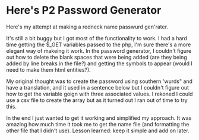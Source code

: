 # Here's P2 Password Generator

Here's my attempt at making a redneck name passwurd gen'rater. 

It's still a bit buggy but I got most of the functionality to work. I had a hard time getting the $_GET variables passed to the php, I'm sure there's a more elegant way of makeing it work. In the password generator, I couldn't figure out how to delete the blank spaces that were being added (are they being added by line breaks in the file?) and getting the symbols to appear (would I need to make them html entities?).

My original thought was to create the password using southern 'wurds" and have a translation, and it used in a sentence below but I couldn't figure out how to get the variable goign with three associated values. I rekoned I could use a csv file to create the array but as it turned out I ran out of time to try this. 

In the end I just wanted to get it working and simplified my approach. It was amazing how much time it took me to get the name file (and formatting the other file that I didn't use). Lesson learned: keep it simple and add on later. 
